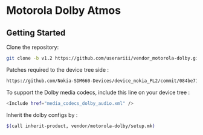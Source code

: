 Motorola Dolby Atmos
====================

Getting Started
---------------
Clone the repository:

```bash
git clone -b v1.2 https://github.com/userariii/vendor_motorola-dolby.git vendor/motorola-dolby
```

Patches required to the device tree side :

```bash
https://github.com/Nokia-SDM660-Devices/device_nokia_PL2/commit/084be7190ea4decbd19b86b427cad06b62dcd94e
```
To support the Dolby media codecs, include this line on your device tree :

```bash
<Include href="media_codecs_dolby_audio.xml" />
```

Inherit the dolby configs by :

```bash
$(call inherit-product, vendor/motorola-dolby/setup.mk)
```